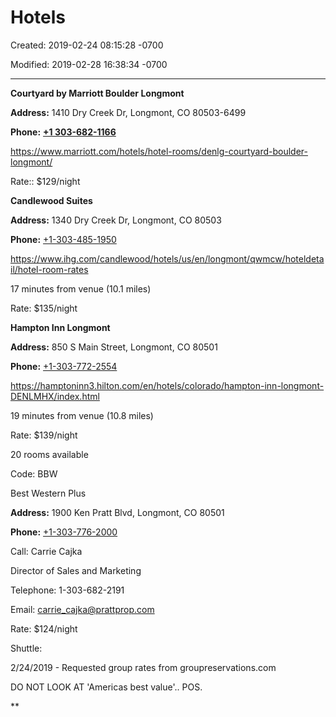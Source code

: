 # Hotels

Created: 2019-02-24 08:15:28 -0700

Modified: 2019-02-28 16:38:34 -0700

---

**Courtyard by Marriott Boulder Longmont**

**Address:** 1410 Dry Creek Dr, Longmont, CO 80503-6499

**Phone:** [**+1 303-682-1166**](tel:+1%20303-682-1166)

<https://www.marriott.com/hotels/hotel-rooms/denlg-courtyard-boulder-longmont/>

Rate:: $129/night

**Candlewood Suites**

**Address:** 1340 Dry Creek Dr, Longmont, CO 80503

**Phone:** [+1-303-485-1950](tel:+1-303-485-1950)

<https://www.ihg.com/candlewood/hotels/us/en/longmont/qwmcw/hoteldetail/hotel-room-rates>

17 minutes from venue (10.1 miles)

Rate: $135/night

**Hampton Inn Longmont**

**Address:** 850 S Main Street, Longmont, CO 80501

**Phone:** [+1-303-772-2554](tel:+1-303-772-2554)

<https://hamptoninn3.hilton.com/en/hotels/colorado/hampton-inn-longmont-DENLMHX/index.html>

19 minutes from venue (10.8 miles)

Rate: $139/night

20 rooms available

Code: BBW

Best Western Plus

**Address:** 1900 Ken Pratt Blvd, Longmont, CO 80501

**Phone:** [+1-303-776-2000](tel:+1-303-776-2000)

Call: Carrie Cajka

Director of Sales and Marketing

Telephone: 1-303-682-2191

Email: carrie_cajka@prattprop.com

Rate: $124/night

Shuttle:

2/24/2019 - Requested group rates from groupreservations.com

DO NOT LOOK AT 'Americas best value'.. POS.

**
